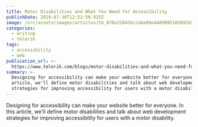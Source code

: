 ```yaml
---
title: Motor Disabilities and What You Need for Accessibility
publishDate: 2019-07-30T12:51:50.915Z
image: /src/assets/images/articles/tb_870x22043dccabe89e4489095165891b587bb6b.png
categories:
  - writing
  - telerik
tags:
  - accessibility
  - web
publication_url: >-
  https://www.telerik.com/blogs/motor-disabilities-and-what-you-need-for-accessibility
summary: >-
  Designing for accessibility can make your website better for everyone. In this
  article, we'll define motor disabilities and talk about web development
  strategies for improving accessibility for users with a motor disability.
---
```

Designing for accessibility can make your website better for everyone. In this article, we'll define motor disabilities and talk about web development strategies for improving accessibility for users with a motor disability.
